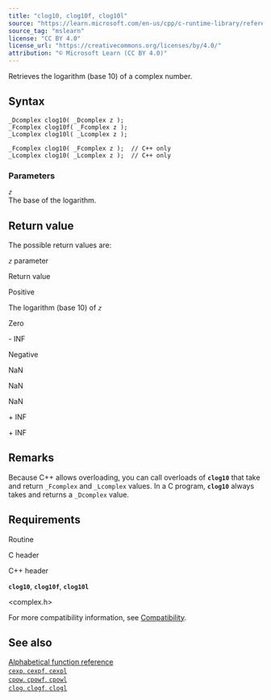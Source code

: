 ```yaml
---
title: "clog10, clog10f, clog10l"
source: "https://learn.microsoft.com/en-us/cpp/c-runtime-library/reference/clog10-clog10f-clog10l?view=msvc-170"
source_tag: "mslearn"
license: "CC BY 4.0"
license_url: "https://creativecommons.org/licenses/by/4.0/"
attribution: "© Microsoft Learn (CC BY 4.0)"
---
```

Retrieves the logarithm (base 10) of a complex number.

## Syntax

```
_Dcomplex clog10( _Dcomplex z );
_Fcomplex clog10f( _Fcomplex z );
_Lcomplex clog10l( _Lcomplex z );
```

```
_Fcomplex clog10( _Fcomplex z );  // C++ only
_Lcomplex clog10( _Lcomplex z );  // C++ only
```

### Parameters

_`z`_  
The base of the logarithm.

## Return value

The possible return values are:

_`z`_ parameter

Return value

Positive

The logarithm (base 10) of _`z`_

Zero

\- INF

Negative

NaN

NaN

NaN

\+ INF

\+ INF

## Remarks

Because C++ allows overloading, you can call overloads of **`clog10`** that take and return `_Fcomplex` and `_Lcomplex` values. In a C program, **`clog10`** always takes and returns a `_Dcomplex` value.

## Requirements

Routine

C header

C++ header

**`clog10`**, **`clog10f`**, **`clog10l`**

<complex.h>

<ccomplex>

For more compatibility information, see [Compatibility](https://learn.microsoft.com/en-us/cpp/c-runtime-library/compatibility?view=msvc-170).

## See also

[Alphabetical function reference](https://learn.microsoft.com/en-us/cpp/c-runtime-library/reference/crt-alphabetical-function-reference?view=msvc-170)  
[`cexp`, `cexpf`, `cexpl`](https://learn.microsoft.com/en-us/cpp/c-runtime-library/reference/cexp-cexpf-cexpl?view=msvc-170)  
[`cpow`, `cpowf`, `cpowl`](https://learn.microsoft.com/en-us/cpp/c-runtime-library/reference/cpow-cpowf-cpowl?view=msvc-170)  
[`clog`, `clogf`, `clogl`](https://learn.microsoft.com/en-us/cpp/c-runtime-library/reference/clog-clogf-clogl?view=msvc-170)